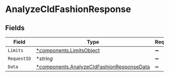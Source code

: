 # AnalyzeCldFashionResponse


## Fields

| Field                                                                                                 | Type                                                                                                  | Required                                                                                              | Description                                                                                           | Example                                                                                               |
| ----------------------------------------------------------------------------------------------------- | ----------------------------------------------------------------------------------------------------- | ----------------------------------------------------------------------------------------------------- | ----------------------------------------------------------------------------------------------------- | ----------------------------------------------------------------------------------------------------- |
| `Limits`                                                                                              | [*components.LimitsObject](../../models/components/limitsobject.md)                                   | :heavy_minus_sign:                                                                                    | N/A                                                                                                   |                                                                                                       |
| `RequestID`                                                                                           | **string*                                                                                             | :heavy_minus_sign:                                                                                    | N/A                                                                                                   | 17c3b70c5096df0e77e838323abb7029                                                                      |
| `Data`                                                                                                | [*components.AnalyzeCldFashionResponseData](../../models/components/analyzecldfashionresponsedata.md) | :heavy_minus_sign:                                                                                    | N/A                                                                                                   |                                                                                                       |